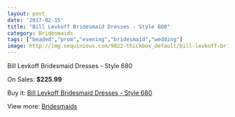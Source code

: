 ```yaml
---
layout: post
date: '2017-02-15'
title: "Bill Levkoff Bridesmaid Dresses - Style 680"
category: Bridesmaids
tags: ["beaded","prom","evening","bridesmaid","wedding"]
image: http://img.sequinious.com/9822-thickbox_default/bill-levkoff-bridesmaid-dresses-style-680.jpg
---
```

Bill Levkoff Bridesmaid Dresses - Style 680

On Sales: **$225.99**
<a href="https://www.sequinious.com/bridesmaids/4325-bill-levkoff-bridesmaid-dresses-style-680.html"><amp-img layout="responsive" width="600" height="600" src="//img.sequinious.com/9822-thickbox_default/bill-levkoff-bridesmaid-dresses-style-680.jpg" alt="Bill Levkoff Bridesmaid Dresses - Style 680 0" /></a>

Buy it: [Bill Levkoff Bridesmaid Dresses - Style 680](https://www.sequinious.com/bridesmaids/4325-bill-levkoff-bridesmaid-dresses-style-680.html "Bill Levkoff Bridesmaid Dresses - Style 680")

View more: [Bridesmaids](https://www.sequinious.com/3-bridesmaids "Bridesmaids")